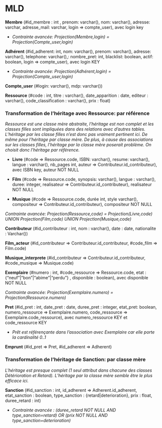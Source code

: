 <h1>MLD</h1>


**Membre** (#id_membre : int , prenom: varchar(), nom: varchar(), adresse: varchar, adresse_mail: varchar, login => compte_user), avec login key

- *Contrainte avancée: Projection(Membre,login) = Projection(Compte_user,login)*

**Adhérent** (#id_adherent: int, nom: varchar(), prenom: varchar(), adresse: varchar(), telephone: varchar(),: nombre_pret: int, blacklist: boolean, actif: boolean, login => compte_user), avec login KEY

- *Contrainte avancée: Projection(Adhérent,login) = Projection(Compte_user,login)*

**Compte_user** (#login: varchar(), mdp: varchar())


**Ressource** (#code : int, titre : varchar(), date_apparition : date, editeur : varchar(), code_classification : varchar(), prix : float)


<h3>Transformation de l’héritage avec Ressource: par référence</h3>

*Ressource est une classe mère abstraite, l’héritage est non complet et les classes filles sont impliquées dans des relations avec d’autres tables. L’héritage par les classe filles n’est donc pas vraiment pertinent ici. De même pour l’héritage par classe mère. De plus, à cause des associations sur les classes filles, l’héritage par la classe mère poserait problème. On choisit donc l’héritage par référence.*

- **Livre** (#code => Ressource.code, ISBN: varchar(), resume: varchar(), langue : varchar(), nb_pages int, auteur => Contributeur.id_contributeur), avec ISBN key, auteur NOT NULL

- **Film** (#code => Ressource.code, synopsis: varchar(), langue : varchar(), duree: integer, realisateur => Contributeur.id_contributeur), realisateur NOT NULL

- **Musique** (#code => Ressource.code, durée int, style varchar(), compositeur => Contributeur.id_contributeur), compositeur NOT NULL

*Contrainte avancée: Projection(Ressource,code) = Projection(Livre,code) UNION Projection(Film,code) UNION Projection(Musique,code)*

**Contributeur** (#id_contributeur : int, nom : varchar(), date : date, nationalite : Varchar())


**Film_acteur** (#id_contributeur => Contributeur.id_contributeur, #code_film => Film.code) 


**Musique_interprete** (#id_contributeur => Contributeur.id_contributeur, #code_musique => Musique.code)


**Exemplaire** (#numero : int, #code_ressource => Ressource.code, etat : {“neuf”|“bon”|“abime”|“perdu”} , disponible : boolean), avec disponible NOT NULL

*Contrainte avancée: Projection(Exemplaire.numero) = Projection(Ressource.numero)*


**Pret** (#id_pret : int, date_pret : date, duree_pret : integer, etat_pret: boolean, numero_ressource => Exemplaire.numero, code_ressource => Exemplaire.code_ressource), avec numero_ressource KEY et code_ressource KEY

- *Prêt est référençante dans l’association avec Exemplaire car elle porte la cardinalité 0..1*

**Emprunt** (#id_pret => Pret, #id_adherent => Adherent)

<h3>Transformation de l’héritage de Sanction: par classe mère</h3>

*L'héritage est presque complet (1 seul attribut dans chacune des classes Détérioration et Retard). L’héritage par la classe mère semble être le plus efficace ici.*

**Sanction** (#id_sanction : int, id_adherent => Adherent.id_adherent, etat_sanction : boolean, type_sanction : {retard|deterioration}, prix : float, duree_retard : int)

- *Contrainte avancée : (duree_retard NOT NULL AND type_sanction=retard) OR (prix NOT NULL AND type_sanction=deterioration)*
